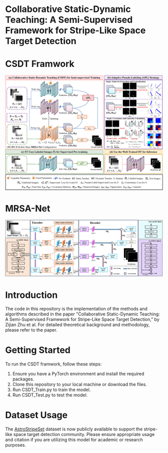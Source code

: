 # Collaborative Static-Dynamic Teaching: A Semi-Supervised Framework for Stripe-Like Space Target Detection

# CSDT Framwork
![image](CSDT.png)

# MRSA-Net
![image](MRSA-Net.png)

# Introduction

The code in this repository is the implementation of the methods and algorithms described in the paper "Collaborative Static-Dynamic Teaching: A Semi-Supervised Framework for Stripe-Like Space Target Detection," by Zijian Zhu et al. For detailed theoretical background and methodology, please refer to the paper.

# Getting Started

To run the CSDT framwork, follow these steps:
1. Ensure you have a PyTorch environment and install the required packages.
2. Clone this repository to your local machine or download the files.
3. Run CSDT_Train.py to train the model.
4. Run CSDT_Test.py to test the model.

# Dataset Usage

The [AstroStripeSet](https://drive.google.com/drive/folders/1uC5IeGcCbwxrfPzQWGbLhBnubqPH0Rw7?usp=sharing) dataset is now publicly available to support the stripe-like space target detection community. Please ensure appropriate usage and citation if you are utilizing this model for academic or research purposes.
